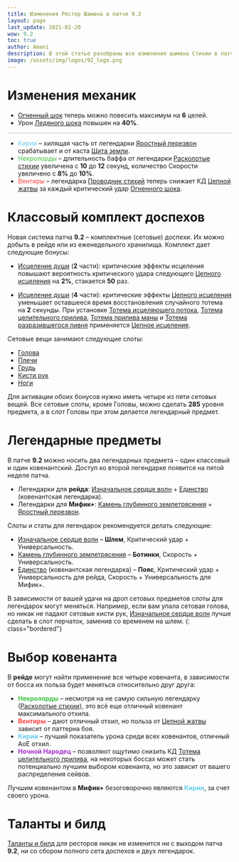 ```yaml
---
title: Изменения Рестор Шамана в патче 9.2
layout: page
last_update: 2021-02-20
wow: 9.2
toc: true
author: Amani
description: В этой статье разобраны все изменения шамана Стихии в патче 9.2.
image: /assets/img/logos/92_logo.png
---
```


# Изменения механик

* [Огненный шок](https://ru.wowhead.com/spell=188389) теперь можно повесить максимум на **6** целей.
* Урон [Ледяного шока](https://ru.wowhead.com/spell=196840) повышен на **40%**.

<hr style="height:1px;background-color:#bbb">
<p></p>

* <span style="color:#68ccef;font-size:1em;">Кирии</span> – хилящая часть от легендарки [Яростный перезвон](https://ru.wowhead.com/spell=356789) срабатывает и от каста [Щита земли](https://ru.wowhead.com/spell=974/).
* <span style="color:#40bf40;font-size:1em;">Некролорды</span> – длительность баффа от легендарки [Расколотые стихии](https://ru.wowhead.com/spell=354647/) увеличена с **10** до **12** секунд, количество Скорости увеличено с **8%** до **10%**.
* <span style="color:#ff4040;font-size:1em;">Вентиры</span> – легендарка [Проводник стихий](https://ru.wowhead.com/spell=356250) теперь снижает КД [Цепной жатвы](https://ru.wowhead.com/spell=320674/) за каждый критический удар [Огненного шока](https://ru.wowhead.com/spell=188389).

# Классовый комплект доспехов

Новая система патча **9.2** – комплектные (сетовые) доспехи. Их можно добыть в рейде или из еженедельного хранилища. Комплект дает следующие бонусы:

* [Исцеление души](https://ptr.wowhead.com/spell=364470) (**2** части): критические эффекты исцеления повышают вероятность критического удара следующего [Цепного исцеления](https://ru.wowhead.com/spell=1064) на **2%**, стакается **50** раз.

* [Исцеление души](https://ptr.wowhead.com/spell=363672) (**4** части): критические эффекты [Цепного исцеления](https://ru.wowhead.com/spell=1064) уменьшает оставшееся время восстановления случайного тотема на **2** секунды. При установке [Тотема исцеляющего потока](https://ru.wowhead.com/spell=5394), [Тотема целительного прилива](https://ru.wowhead.com/spell=108280), [Тотема прилива маны](https://ru.wowhead.com/spell=16191) и [Тотема разразившегося ливня](https://ru.wowhead.com/spell=157153) применяется [Цепное исцеление](https://ru.wowhead.com/spell=1064).

Сетовые вещи занимают следующие слоты:
* [Голова](https://ptr.wowhead.com/item=188923/theurgic-starspeakers-howl?bonus=6805)
* [Плечи](https://ptr.wowhead.com/item=188920/theurgic-starspeakers-adornment?bonus=6805)
* [Грудь](https://ptr.wowhead.com/item=188922/theurgic-starspeakers-ringmail?bonus=6805)
* [Кисти рук](https://ptr.wowhead.com/item=188925/theurgic-starspeakers-runebindings?bonus=6805)
* [Ноги](https://ptr.wowhead.com/item=188924/theurgic-starspeakers-tassets?bonus=6805)

Для активации обоих бонусов нужно иметь четыре из пяти сетовых вещей. Все сетовые слоты, кроме Головы, можно сделать **285** уровня предмета, а в слот Головы при этом делается легендарный предмет. 

# Легендарные предметы

В патче **9.2** можно носить два легендарных предмета – один классовый и один ковенантский. Доступ ко второй легендарке появится на пятой неделе патча.

* Легендарки для **рейда**: [Изначальное сердце волн](https://ru.wowhead.com/spell=335889) + [Единство](https://ptr.wowhead.com/spell=364852) (ковенантская легендарка).
* Легендарки для **Мифик+**: [Камень глубинного землетрясения](https://ru.wowhead.com/spell=336739) + [Яростный перезвон](https://ru.wowhead.com/spell=356789).

Слоты и статы для легендарок рекомендуется делать следующие:

* [Изначальное сердце волн](https://ru.wowhead.com/spell=335889) – **Шлем**, Критический удар + Универсальность.
* [Камень глубинного землетрясения](https://ru.wowhead.com/spell=336739) – **Ботинки**, Скорость + Универсальность.
* [Единство](https://ptr.wowhead.com/spell=364852) (ковенантская легендарка) – **Пояс**, Критический удар + Универсальность для рейда, Скорость + Универсальность для Мифик+.

В зависимости от вашей удачи на дроп сетовых предметов слоты для легендарок могут меняться. Например, если вам упала сетовая голова, но никак не падают сетовые кисти рук, [Изначальное сердце волн](https://ru.wowhead.com/spell=335889) лучше сделать в слот перчаток, заменив со временем на шлем.
{: class="bordered"}

# Выбор ковенанта

В **рейде** могут найти применение все четыре ковенанта, в зависимости от босса их польза будет меняться относительно друг друга:
* <span style="color:#40bf40;font-size:1em;">**Некролорды**</span> – несмотря на не самую сильную легендарку ([Расколотые стихии](https://ru.wowhead.com/spell=354647)), это всё еще отличный ковенант максимального отхила.
* <span style="color:#ff4040;font-size:1em;">**Вентиры**</span> – дают отличный отхил, но польза от [Цепной жатвы](https://ru.wowhead.com/spell=320674/) зависит от паттерна боя.
* <span style="color:#68ccef;font-size:1em;">**Кирии**</span> – лучший показатель урона среди всех ковенантов, отличный АоЕ отхил.
* <span style="color:#a330c9;font-size:1em;">**Ночной Народец**</span> – позволяют ощутимо снизить КД [Тотема целительного прилива](https://ru.wowhead.com/spell=108280), на некоторых боссах может стать потенциально лучшим выбором ковенанта, но это зависит от вашего распределения сейвов.

Лучшим ковенантом в **Мифик+** безоговорочно являются <span style="color:#68ccef;font-size:1em;">**Кирии**</span>, за счет своего урона.

# Таланты и билд

[Таланты и билд](https://stormkeeper.ru/resto/talents.html) для ресторов никак не изменится ни с выходом патча **9.2**, ни со сбором полного сета доспехов и двух легендарок.

